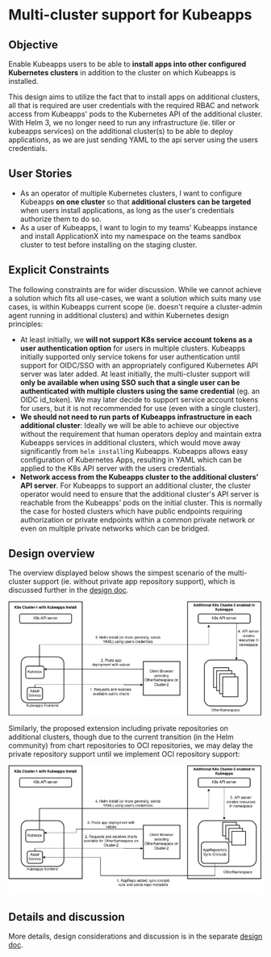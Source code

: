 # Multi-cluster support for Kubeapps

## Objective

Enable Kubeapps users to be able to **install apps into other configured Kubernetes clusters** in addition to the cluster on which Kubeapps is installed.

This design aims to utilize the fact that to install apps on additional clusters, all that is required are user credentials with the required RBAC and network access from Kubeapps' pods to the Kubernetes API of the additional cluster. With Helm 3, we no longer need to run any infrastructure (ie. tiller or kubeapps services) on the additional cluster(s) to be able to deploy applications, as we are just sending YAML to the api server using the users credentials.

## User Stories

* As an operator of multiple Kubernetes clusters, I want to configure Kubeapps **on one cluster** so that **additional clusters can be targeted** when users install applications, as long as the user's credentials authorize them to do so.
* As a user of Kubeapps, I want to login to my teams' Kubeapps instance and install ApplicationX into my namespace on the teams sandbox cluster to test before installing on the staging cluster.

## Explicit Constraints
The following constraints are for wider discussion. While we cannot achieve a solution which fits all use-cases, we want a solution which suits many use cases, is within Kubeapps current scope (ie. doesn't require a cluster-admin agent running in additional clusters) and within Kubernetes design principles:

* At least initially, we **will not support K8s service account tokens as a user authentication option** for users in multiple clusters. Kubeapps initially supported only service tokens for user authentication until support for OIDC/SSO with an appropriately configured Kubernetes API server was later added. At least initially, the multi-cluster support will **only be available when using SSO such that a single user can be authenticated with multiple clusters using the same credential** (eg. an OIDC id_token). We may later decide to support service account tokens for users, but it is not recommended for use (even with a single cluster).
* **We should not need to run parts of Kubeapps infrastructure in each additional cluster**: Ideally we will be able to achieve our objective without the requirement that human operators deploy and maintain extra Kubeapps services in additional clusters, which would move away significantly from `helm install`ing Kubeapps. Kubeapps allows easy configuration of Kubernetes Apps, resulting in YAML which can be applied to the K8s API server with the users credentials.
* **Network access from the Kubeapps cluster to the additional clusters’ API server**. For Kubeapps to support an additional cluster, the cluster operator would need to ensure that the additional cluster's API server is reachable from the Kubeapps’ pods on the initial cluster. This is normally the case for hosted clusters which have public endpoints requiring authorization or private endpoints within a common private network or even on multiple private networks which can be bridged.

## Design overview

The overview displayed below shows the simpest scenario of the multi-cluster support (ie. without private app repository support), which is discussed further in the [design doc](https://docs.google.com/document/d/1-6cKxOsW6K5u3lK7Om2zQeVYVPxzHT6dVwej5wy3_9A/edit).

![Kubeapps Multi-cluster Overview](img/Kubeapps-Multi-cluster-simple.png)

Similarly, the proposed extension including private repositories on additional clusters, though due to the current transition (in the Helm community) from chart repositories to OCI repositories, we may delay the private repository support until we implement OCI repository support:

![Kubeapps Multi-cluster support with private repositories](img/Kubeapps-Multi-cluster-private-repo.png)


## Details and discussion

More details, design considerations and discussion is in the separate [design doc](https://docs.google.com/document/d/1-6cKxOsW6K5u3lK7Om2zQeVYVPxzHT6dVwej5wy3_9A/edit).